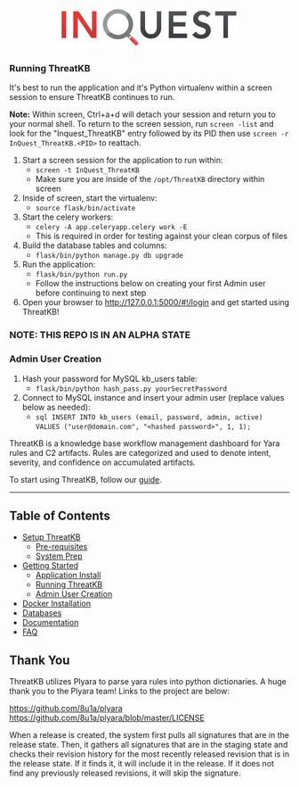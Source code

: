 


<p align="center">
    <img src="wiki/res/inquest_logo.svg"></img>
</p>

### Running ThreatKB  
It's best to run the application and it's Python virtualenv within a screen session to ensure ThreatKB continues to run.
  
**Note:** Within screen, Ctrl+a+d will detach your session and return you to your normal shell. To return to the  screen session, run `screen -list` and look for the "Inquest_ThreatKB" entry followed by its PID then use `screen -r InQuest_ThreatKB.<PID>` to reattach.
  
1. Start a screen session for the application to run within:
    - `screen -t InQuest_ThreatKB`
    - Make sure you are inside of the `/opt/ThreatKB` directory within screen
2. Inside of screen, start the virtualenv:
    - `source flask/bin/activate`
3. Start the celery workers:
    - `celery -A app.celeryapp.celery work -E`
    - This is required in order for testing against your clean corpus of files
4. Build the database tables and columns:
    - `flask/bin/python manage.py db upgrade`
4. Run the application:
    - `flask/bin/python run.py`
    - Follow the instructions below on creating your first Admin user before continuing to next step
5. Open your browser to http://127.0.0.1:5000/#!/login and get started using ThreatKB!


### NOTE: THIS REPO IS IN AN ALPHA STATE


### Admin User Creation
1. Hash your password for MySQL kb_users table:
    - `flask/bin/python hash_pass.py yourSecretPassword`
2. Connect to MySQL instance and insert your admin user (replace values below as needed):
    - `sql INSERT INTO kb_users (email, password, admin, active) VALUES ("user@domain.com", "<hashed password>", 1, 1);`


ThreatKB is a knowledge base workflow management dashboard for Yara rules and C2 artifacts. Rules are categorized and used to denote intent, severity, and confidence on accumulated artifacts.

To start using ThreatKB, follow our [guide](wiki/setup.md).

  ---  

## Table of Contents

* [Setup ThreatKB](wiki/setup.md)
  + [Pre-requisites](wiki/setup.md#pre-requisites)
  + [System Prep](wiki/setup.md#system-prep)
* [Getting Started](wiki/getting-started.md)
  + [Application Install](wiki/getting-started.md#application-install)
  + [Running ThreatKB](wiki/getting-started.md#running-threatkb)
  + [Admin User Creation](wiki/getting-started.md#admin-user-creation)
* [Docker Installation](wiki/docker.md)
* [Databases](wiki/db-struct.md)
* [Documentation](wiki/documentation.md)
* [FAQ](wiki/faq.md)



## Thank You
ThreatKB utilizes Plyara to parse yara rules into python dictionaries. A huge thank you to the Plyara team! Links to the project are below:

https://github.com/8u1a/plyara
https://github.com/8u1a/plyara/blob/master/LICENSE

When a release is created, the system first pulls all signatures that are in the release state. Then, it gathers all signatures that are in the staging state and checks their revision history for the most recently released revision that is in the release state. If it finds it, it will include it in the release. If it does not find any previously released revisions, it will skip the signature.

